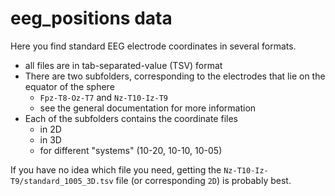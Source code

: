 # eeg_positions data

Here you find standard EEG electrode coordinates in several formats.

- all files are in tab-separated-value (TSV) format
- There are two subfolders, corresponding to the electrodes that lie on the equator of the sphere
    - `Fpz-T8-Oz-T7` and `Nz-T10-Iz-T9`
    - see the general documentation for more information
- Each of the subfolders contains the coordinate files
    - in 2D
    - in 3D
    - for different "systems" (10-20, 10-10, 10-05)


If you have no idea which file you need, getting the `Nz-T10-Iz-T9/standard_1005_3D.tsv` file (or corresponding `2D`) is probably best.
